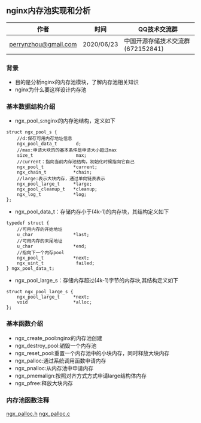 
## nginx内存池实现和分析

| 作者 | 时间 |QQ技术交流群 |
| ------ | ------ |------ |
| perrynzhou@gmail.com |2020/06/23 |中国开源存储技术交流群(672152841) |


### 背景

- 目的是分析nginx的内存池模块，了解内存池相关知识
- nginx为什么要这样设计内存池

### 基本数据结构介绍

- ngx_pool_s:nginx的内存池结构，定义如下
```
struct ngx_pool_s {
    //d:保存可用内存地址信息
    ngx_pool_data_t       d;
    //max:申请大块的的基本条件是申请大小超过max
    size_t                max;
    //current：指向当前内存池结构，初始化时候指向它自己
    ngx_pool_t           *current;
    ngx_chain_t          *chain;
    //large:表示大块内存，通过单向链表表示
    ngx_pool_large_t     *large;
    ngx_pool_cleanup_t   *cleanup;
    ngx_log_t            *log;
};
```
- ngx_pool_data_t：存储内存小于(4k-1)的内存块，其结构定义如下

```
typedef struct {
    //可用内存的开始地址
    u_char               *last;
    //可用内存的末尾地址
    u_char               *end;
    //指向下一个内存pool
    ngx_pool_t           *next;
    ngx_uint_t            failed;
} ngx_pool_data_t;
```



- ngx_pool_large_s：存储内存超过(4k-1)字节的内存块,其结构定义如下
  
```
struct ngx_pool_large_s {
    ngx_pool_large_t     *next;
    void                 *alloc;
};

```
### 基本函数介绍

- ngx_create_pool:nginx的内存池创建
- ngx_destroy_pool:销毁一个内存池
- ngx_reset_pool:重置一个内存池中的小块内存，同时释放大块内存
- ngx_palloc:通过系统调用函数申请内存
- ngx_pnalloc:从内存池中申请内存
- ngx_pmemalign:按照对齐方式方式申请large结构体内存
- ngx_pfree:释放大块内存


### 内存池函数注释
[ngx_palloc.h](https://github.com/perrynzhou/nginx-1.19.1-reading-note/blob/perryn/dev/nginx-1.19.1/src/core/ngx_palloc.h)
[ngx_palloc.c](https://github.com/perrynzhou/nginx-1.19.1-reading-note/blob/perryn/dev/nginx-1.19.1/src/core/ngx_palloc.c)